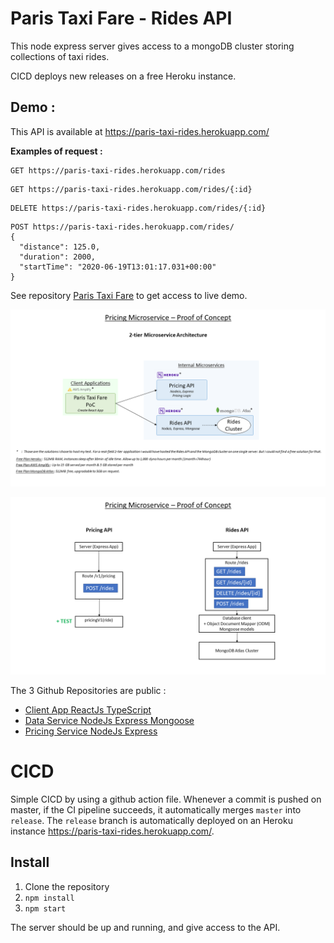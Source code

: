 # Paris Taxi Fare - Rides API

This node express server gives access to a mongoDB cluster storing collections of taxi rides.

CICD deploys new releases on a free Heroku instance.


## Demo : 
This API is available at https://paris-taxi-rides.herokuapp.com/

**Examples of request :**

```
GET https://paris-taxi-rides.herokuapp.com/rides
```

```
GET https://paris-taxi-rides.herokuapp.com/rides/{:id}
```

```
DELETE https://paris-taxi-rides.herokuapp.com/rides/{:id}
```

```
POST https://paris-taxi-rides.herokuapp.com/rides/
{
  "distance": 125.0,
  "duration": 2000,
  "startTime": "2020-06-19T13:01:17.031+00:00"
}
```

See repository [Paris Taxi Fare](https://github.com/Ludo171/paris-taxi-fare-frontend) to get access to live demo.


![API Diagram](./ArchitectureDiagrams/Diapositive1.PNG)

![API Diagram](./ArchitectureDiagrams/Diapositive3.PNG)


The 3 Github Repositories are public :
- [Client App ReactJs TypeScript](https://github.com/Ludo171/paris-taxi-fare-frontend)
- [Data Service NodeJs Express Mongoose](https://github.com/Ludo171/paris-taxi-fare-rides)
- [Pricing Service NodeJs Express](https://github.com/Ludo171/paris-taxi-fare-pricing)


# CICD
Simple CICD by using a github action file. Whenever a commit is pushed on master, if the CI pipeline succeeds, it automatically merges `master` into `release`.
The `release` branch is automatically deployed on an Heroku instance https://paris-taxi-rides.herokuapp.com/.

## Install
1. Clone the repository
2. `npm install`
3. `npm start`

The server should be up and running, and give access to the API.

